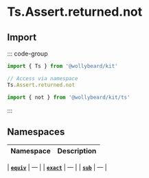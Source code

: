 # Ts.Assert.returned.not

## Import

::: code-group

```typescript [Namespace]
import { Ts } from '@wollybeard/kit'

// Access via namespace
Ts.Assert.returned.not
```

```typescript [Barrel]
import { not } from '@wollybeard/kit/ts'
```

:::

## Namespaces

| Namespace | Description |
| --------- | ----------- |

| [**`equiv`**](/api/ts/assert/returned/not/equiv) | — |
| [**`exact`**](/api/ts/assert/returned/not/exact) | — |
| [**`sub`**](/api/ts/assert/returned/not/sub) | — |
